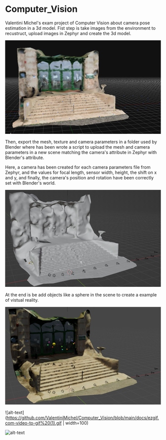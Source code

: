 # Computer_Vision
Valentini Michel's exam project of Computer Vision about camera pose estimation in a 3d model. 
Fist step is take images from the environment to recustruct, upload images in Zephyr and create the 3d model. 

 <p align="center">
   <img src="docs/Immagine.png">
 </p>

 
Then, export the mesh, texture and camera parameters in a folder used by Blender where has been wrote a script to upload the mesh and camera parameters in a new scene matching the camera's attribute in Zephyr with Blender's attribute.

Here, a camera has been created for each camera parameters file from Zephyr, and the values for focal length, sensor width, height, the shift on x and y, and finally, the camera's position and rotation have been correctly set with Blender's world.

 <p align="center">
   <img src="docs/Immagine2.png">
 </p>
At the end is be add objects like a sphere in the scene to create a example of vistual reality. 

 <p align="center">
   <img src="docs/Immagine1.png">
 </p>

![alt-text](https://github.com/ValentiniMichel/Computer_Vision/blob/main/docs/ezgif.com-video-to-gif%20(1).gif | width=100)

![alt-text](https://github.com/ValentiniMichel/Computer_Vision/blob/main/docs/ezgif.com-video-to-gif.gif)
